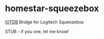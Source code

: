 # homestar-squeezebox
[IOTDB](https://github.com/dpjanes/node-iotdb) Bridge for Logitech Squeezebox

STUB - if you one, let me know!
